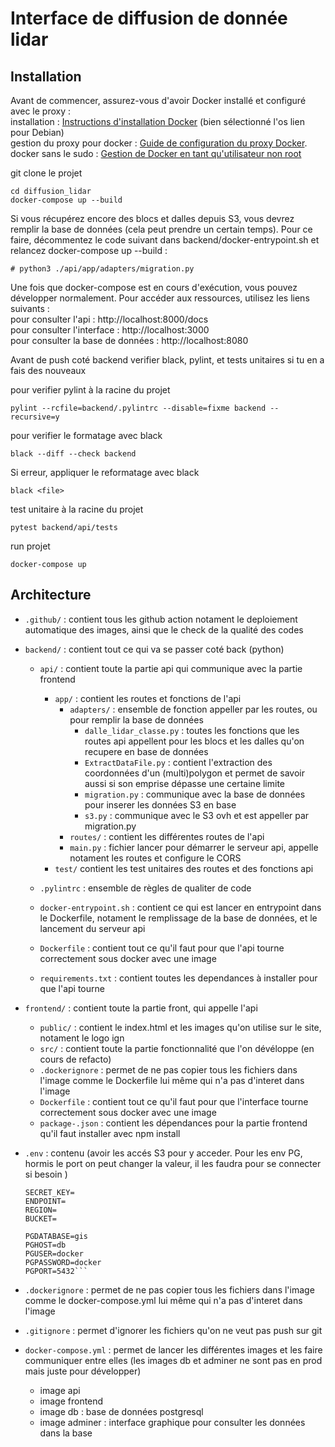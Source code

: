 # Interface de diffusion de donnée lidar

## Installation 

Avant de commencer, assurez-vous d'avoir Docker installé et configuré avec le proxy :\
installation : [Instructions d'installation Docker](http://gitlab.dev-arch-diff.ign.fr/vsasyan/install/tree/master#docker) (bien sélectionné l'os lien pour Debian)\
gestion du proxy pour docker : [Guide de configuration du proxy Docker](https://mborne.github.io/cours-devops/annexe/proxy-sortant/proxy-docker).\
docker sans le sudo : [Gestion de Docker en tant qu'utilisateur non root](https://docs.docker.com/engine/install/linux-postinstall/#manage-docker-as-a-non-root-user)

git clone le projet
```
cd diffusion_lidar
docker-compose up --build
```
Si vous récupérez encore des blocs et dalles depuis S3, vous devrez remplir la base de données (cela peut prendre un certain temps). Pour ce faire, décommentez le code suivant dans backend/docker-entrypoint.sh et relancez docker-compose up --build :
```
# python3 ./api/app/adapters/migration.py
```

Une fois que docker-compose est en cours d'exécution, vous pouvez développer normalement. Pour accéder aux ressources, utilisez les liens suivants :\
pour consulter l'api : http://localhost:8000/docs \
pour consulter l'interface  : http://localhost:3000 \
pour consulter la base de données : http://localhost:8080

Avant de push coté backend verifier black, pylint, et tests unitaires si tu en a fais des nouveaux

pour verifier pylint à la racine du projet
```
pylint --rcfile=backend/.pylintrc --disable=fixme backend --recursive=y
```

pour verifier le formatage avec black
```
black --diff --check backend
```
Si erreur, appliquer le reformatage avec black
```
black <file>
```

test unitaire à la racine du projet
```
pytest backend/api/tests
```

run projet 
```
docker-compose up
```

## Architecture 

- `.github/` : contient tous les github action notament le deploiement automatique des images, ainsi que le check de la qualité des codes

- `backend/` : contient tout ce qui va se passer coté back (python)

    - `api/` : contient toute la partie api qui communique avec la partie frontend
        - `app/` : contient les routes et fonctions de l'api
            - `adapters/` : ensemble de fonction appeller par les routes, ou pour remplir la base de données
                - `dalle_lidar_classe.py` : toutes les fonctions que les routes api appellent pour les blocs et les dalles qu'on recupere en base de données
                - `ExtractDataFile.py` : contient l'extraction des coordonnées d'un (multi)polygon et permet de savoir aussi si son emprise dépasse une certaine limite
                - `migration.py` : communique avec la base de données pour inserer les données S3 en base
                - `s3.py` : communique avec le S3 ovh et est appeller par migration.py
            - `routes/` : contient les différentes routes de l'api
            - `main.py` : fichier lancer pour démarrer le serveur api, appelle notament les routes et configure le CORS
        - `test/` contient les test unitaires des routes et des fonctions api

    - `.pylintrc` : ensemble de règles de qualiter de code

    - `docker-entrypoint.sh` : contient ce qui est lancer en entrypoint dans le Dockerfile, notament le remplissage de la base de données, et le lancement du serveur api

    - `Dockerfile` : contient tout ce qu'il faut pour que l'api tourne correctement sous docker avec une image

    - `requirements.txt` : contient toutes les dependances à installer pour que l'api tourne

- `frontend/` : contient toute la partie front, qui appelle l'api 
    - `public/` : contient le index.html et les images qu'on utilise sur le site, notament le logo ign
    - `src/` : contient toute la partie fonctionnalité que l'on dévéloppe  (en cours de refacto)
    - `.dockerignore` : permet de ne pas copier tous les fichiers dans l'image comme le Dockerfile lui même qui n'a pas d'interet dans l'image
    - `Dockerfile` : contient tout ce qu'il faut pour que l'interface tourne correctement sous docker avec une image
    - `package-.json` : contient les dépendances pour la partie frontend qu'il faut installer avec npm install

- `.env` : contenu (avoir les accés S3 pour y acceder. Pour les env PG, hormis le port on peut changer la valeur, il les faudra pour se connecter si besoin )
    ```ACCESS_KEY=
    SECRET_KEY=
    ENDPOINT=
    REGION=
    BUCKET=

    PGDATABASE=gis
    PGHOST=db
    PGUSER=docker
    PGPASSWORD=docker
    PGPORT=5432```

- `.dockerignore` : permet de ne pas copier tous les fichiers dans l'image comme le docker-compose.yml lui même qui n'a pas d'interet dans l'image
- `.gitignore` : permet d'ignorer les fichiers qu'on ne veut pas push sur git
- `docker-compose.yml` : permet de lancer les différentes images et les faire communiquer entre elles (les images db et adminer ne sont pas en prod mais juste pour développer)
    - image api
    - image frontend
    - image db : base de données postgresql
    - image adminer : interface graphique pour consulter les données dans la base

